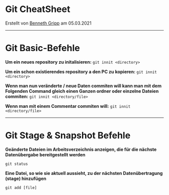 # Git CheatSheet
Erstellt von [Benneth Gripp](https://github.com/1JustBen5) am 05.03.2021

---
# Git Basic-Befehle
**Um ein neues repository zu initalisieren:**
    ```
    git innit <directory>
    ```

**Um ein schon existierendes repository a den PC zu kopieren:**
    ```
    git innit <directory>
    ```

**Wenn man nun veränderte / neue Daten commiten will kann man mit dem Folgenden Command gleich einen Ganzen ordner oder einzelne Dateien commiten:**
    ```
    git innit <directory/file>
    ```

**Wenn man mit einem Commentar commiten will:**
    ```
    git innit <directory/file>
    ```

---

# Git Stage & Snapshot Befehle
**Geänderte Dateien im Arbeitsverzeichnis anzeigen, die für die nächste Datenübergabe bereitgestellt werden**
```
git status 
```

**Eine Datei, so wie sie aktuell aussieht, zu der nächsten Datenübertragung (stage) hinzufügen**
```
git add [file]
```